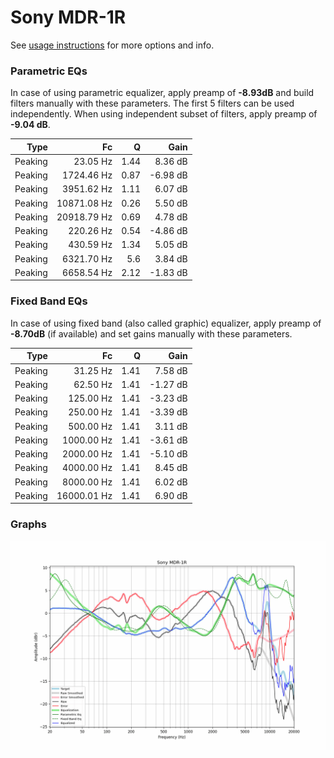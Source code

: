 # Sony MDR-1R
See [usage instructions](https://github.com/jaakkopasanen/AutoEq#usage) for more options and info.

### Parametric EQs
In case of using parametric equalizer, apply preamp of **-8.93dB** and build filters manually
with these parameters. The first 5 filters can be used independently.
When using independent subset of filters, apply preamp of **-9.04 dB**.

| Type    | Fc          |    Q | Gain     |
|--------:|------------:|-----:|---------:|
| Peaking | 23.05 Hz    | 1.44 | 8.36 dB  |
| Peaking | 1724.46 Hz  | 0.87 | -6.98 dB |
| Peaking | 3951.62 Hz  | 1.11 | 6.07 dB  |
| Peaking | 10871.08 Hz | 0.26 | 5.50 dB  |
| Peaking | 20918.79 Hz | 0.69 | 4.78 dB  |
| Peaking | 220.26 Hz   | 0.54 | -4.86 dB |
| Peaking | 430.59 Hz   | 1.34 | 5.05 dB  |
| Peaking | 6321.70 Hz  | 5.6  | 3.84 dB  |
| Peaking | 6658.54 Hz  | 2.12 | -1.83 dB |

### Fixed Band EQs
In case of using fixed band (also called graphic) equalizer, apply preamp of **-8.70dB**
(if available) and set gains manually with these parameters.

| Type    | Fc          |    Q | Gain     |
|--------:|------------:|-----:|---------:|
| Peaking | 31.25 Hz    | 1.41 | 7.58 dB  |
| Peaking | 62.50 Hz    | 1.41 | -1.27 dB |
| Peaking | 125.00 Hz   | 1.41 | -3.23 dB |
| Peaking | 250.00 Hz   | 1.41 | -3.39 dB |
| Peaking | 500.00 Hz   | 1.41 | 3.11 dB  |
| Peaking | 1000.00 Hz  | 1.41 | -3.61 dB |
| Peaking | 2000.00 Hz  | 1.41 | -5.10 dB |
| Peaking | 4000.00 Hz  | 1.41 | 8.45 dB  |
| Peaking | 8000.00 Hz  | 1.41 | 6.02 dB  |
| Peaking | 16000.01 Hz | 1.41 | 6.90 dB  |

### Graphs
![](./Sony%20MDR-1R.png)